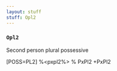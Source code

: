 ```yaml
---
layout: stuff
stuff: Opl2
---
```

### ` Opl2 ` 

Second person plural possessive

[POSS=PL2]
%<pxpl2%>
% PxPl2
+PxPl2
